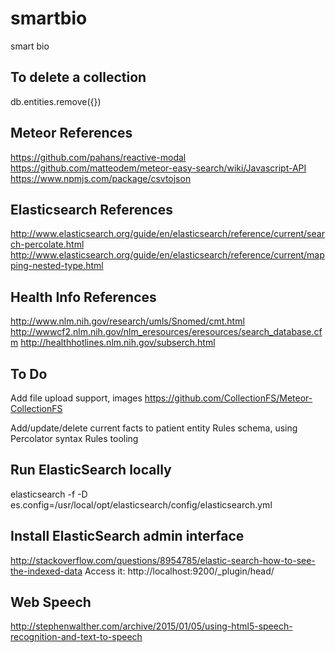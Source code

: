 smartbio
========

smart bio

To delete a collection
----------------------
db.entities.remove({})

Meteor References
----------
https://github.com/pahans/reactive-modal
https://github.com/matteodem/meteor-easy-search/wiki/Javascript-API
https://www.npmjs.com/package/csvtojson

Elasticsearch References
------------------------
http://www.elasticsearch.org/guide/en/elasticsearch/reference/current/search-percolate.html
http://www.elasticsearch.org/guide/en/elasticsearch/reference/current/mapping-nested-type.html

Health Info References
----------------------
http://www.nlm.nih.gov/research/umls/Snomed/cmt.html
http://wwwcf2.nlm.nih.gov/nlm_eresources/eresources/search_database.cfm
http://healthhotlines.nlm.nih.gov/subserch.html

To Do
-----
Add file upload support, images
https://github.com/CollectionFS/Meteor-CollectionFS

Add/update/delete current facts to patient entity
Rules schema, using Percolator syntax
Rules tooling

Run ElasticSearch locally
-------------------------
elasticsearch -f -D es.config=/usr/local/opt/elasticsearch/config/elasticsearch.yml

Install ElasticSearch admin interface
-------------------------------------
http://stackoverflow.com/questions/8954785/elastic-search-how-to-see-the-indexed-data
Access it:
http://localhost:9200/_plugin/head/

Web Speech
----------
http://stephenwalther.com/archive/2015/01/05/using-html5-speech-recognition-and-text-to-speech